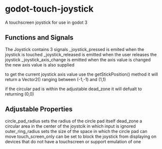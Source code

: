 # godot-touch-joystick
A touchscreen joystick for use in godot 3

## Functions and Signals
The Joystick contains 3 signals
_joystick_pressed is emited when the joystick is touched
_joystick_released is emitted when the user releases the joystick
_joystick_axis_change is emitted when the axis value is changed the new axis value is also supplied

to get the current joystick axis value use the getStickPosition() method it will return a Vector2() ranging between (-1,-1) and (1,1)

if the circular pad is within the adjustable dead_zone it will defualt to returning (0,0)

## Adjustable Properties
circle_pad_radius sets the radius of the circle pad itself
dead_zone a circular area in the center of the joystcik in which input is ignored
outer_ring_radius sets the size of the space in which the circle pad can move
touch_screen_only can be set to block the joystick from displaying on devices that do not have a touchscreen or support emulation of one
